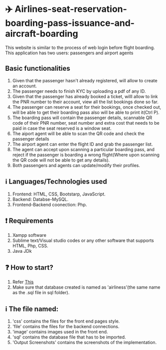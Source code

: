 # ✈️ Airlines-seat-reservation-boarding-pass-issuance-and-aircraft-boarding
This website is similar to the process of web login before flight boarding. This application has two users: passengers and airport agents

## Basic functionalities
1. Given that the passenger hasn't already registered, will allow to create an account. 
2. The passenger needs to finish KYC by uploading a pdf of any ID.
3. Given that the passenger has already booked a ticket, willl allow to link the PNR number to their account, view all the list bookings done so far.
4. The passenger can reserve a seat for their bookings, once checked out, will be able to get their boarding pass also will be able to print it(Ctrl P).
5. The boarding pass will contain the passenger details, scannable QR code of their PNR number, seat number and extra cost that needs to be paid in case the seat reserved is a window seat.
6. The aiport agent will be able to scan the QR code and check the passenger details
7. The airport agent can enter the flight ID and grab the passenger list.
8. The agent can accept upon scanning a particular boarding pass, and reject if the passenger is boarding a wrong flight(Where upon scanning the QR code will not be able to get any details).
9. Both passengers and agents can update/modify their profiles.

## ℹ️ Languages/Technologies used
1. Frontend: HTML, CSS, Bootstarp, JavaScript.
2. Backend: Databse-MySQL.
3. Frontend-Backend coonection: Php.

## ❗ Requirements
1. Xampp software
2. Sublime text/Visual studio codes or any other software that supports HTML, Php, CSS.
3. Java JDk

## ❓ How to start?
1. Refer [This](https://github.com/Chandana047/Blood-Bank-Management-System/blob/main/README.md#question-how-to-start)
2. Make sure that database created is named as 'airliness'(the same name as the .sql file in sql folder).

## :information_source: The file named:
1. 'css' contains the files for the front end pages style.
2. 'file' contains the files for the backend connections.
3. 'image' contains images used in the front end.
4. 'sql' contains the database file that has to be imported.
5. 'Output Screenshots' contains the screenshots of the implementation.


